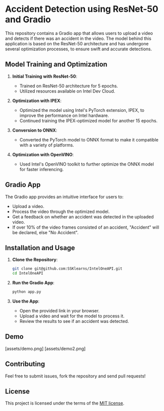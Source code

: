 # Accident Detection using ResNet-50 and Gradio

This repository contains a Gradio app that allows users to upload a video and detects if there was an accident in the video. The model behind this application is based on the ResNet-50 architecture and has undergone several optimization processes, to ensure swift and accurate detections.

## Model Training and Optimization

1. **Initial Training with ResNet-50**:
    - Trained on ResNet-50 architecture for 5 epochs.
    - Utilized resources available on Intel Dev Cloud.
    
2. **Optimization with IPEX**:
    - Optimized the model using Intel's PyTorch extension, IPEX, to improve the performance on Intel hardware.
    - Continued training the IPEX-optimized model for another 15 epochs.
    
3. **Conversion to ONNX**:
    - Converted the PyTorch model to ONNX format to make it compatible with a variety of platforms.

4. **Optimization with OpenVINO**:
    - Used Intel's OpenVINO toolkit to further optimize the ONNX model for faster inferencing.

## Gradio App

The Gradio app provides an intuitive interface for users to:
- Upload a video.
- Process the video through the optimized model.
- Get a feedback on whether an accident was detected in the uploaded video.
- If over 10% of the video frames consisted of an accident, "Accident" will be declared, else "No Accident".

## Installation and Usage

1. **Clone the Repository**:
   ```bash
   git clone git@github.com:SSKlearns/IntelOneAPI.git
   cd IntelOneAPI
   ```

2. **Run the Gradio App**:
   ```bash
   python app.py
   ```

4. **Use the App**:
   - Open the provided link in your browser.
   - Upload a video and wait for the model to process it.
   - Review the results to see if an accident was detected.

## Demo

[assets/demo.png]
[assets/demo2.png]

## Contributing

Feel free to submit issues, fork the repository and send pull requests!

## License

This project is licensed under the terms of the [MIT license](LICENSE).
